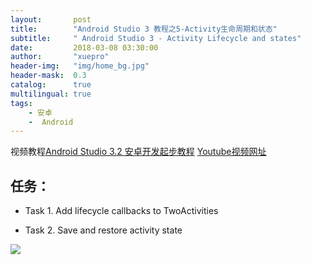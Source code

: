 ```yaml
---
layout:       post
title:        "Android Studio 3 教程之5-Activity生命周期和状态"
subtitle:     " Android Studio 3 - Activity Lifecycle and states"
date:         2018-03-08 03:30:00
author:       "xuepro"
header-img:   "img/home_bg.jpg"
header-mask:  0.3
catalog:      true
multilingual: true
tags:
    - 安卓
    -  Android
---
```


视频教程[Android Studio 3.2 安卓开发起步教程](https://ke.qq.com/course/288985?tuin=ac5537fd) 
[Youtube视频网址](​​​​https://www.youtube.com/channel/UCIJLimsCMSfc3wHmevgj8Ng)

## 任务：

* Task 1. Add lifecycle callbacks to TwoActivities

* Task 2. Save and restore activity state

![](https://wx3.sinaimg.cn/mw690/006Lkwkygy1fp5oeeigshj30qe0bi3zk.jpg)

